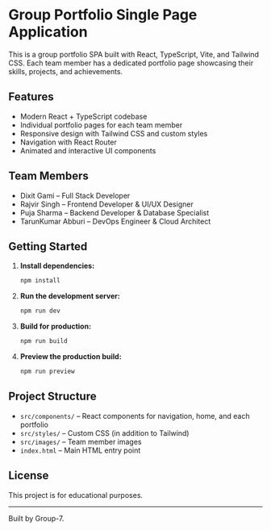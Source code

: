 # Group Portfolio Single Page Application

This is a group portfolio SPA built with React, TypeScript, Vite, and Tailwind CSS. Each team member has a dedicated portfolio page showcasing their skills, projects, and achievements.

## Features

- Modern React + TypeScript codebase
- Individual portfolio pages for each team member
- Responsive design with Tailwind CSS and custom styles
- Navigation with React Router
- Animated and interactive UI components

## Team Members

- Dixit Gami – Full Stack Developer
- Rajvir Singh – Frontend Developer & UI/UX Designer
- Puja Sharma – Backend Developer & Database Specialist
- TarunKumar Abburi – DevOps Engineer & Cloud Architect

## Getting Started

1. **Install dependencies:**
   ```sh
   npm install
   ```

2. **Run the development server:**
   ```sh
   npm run dev
   ```

3. **Build for production:**
   ```sh
   npm run build
   ```

4. **Preview the production build:**
   ```sh
   npm run preview
   ```

## Project Structure

- `src/components/` – React components for navigation, home, and each portfolio
- `src/styles/` – Custom CSS (in addition to Tailwind)
- `src/images/` – Team member images
- `index.html` – Main HTML entry point

## License

This project is for educational purposes.

---

Built by Group-7.